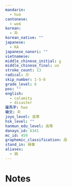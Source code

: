 ```yaml
---
mandarin:
  - huò
cantonese:
  - wo6
korean:
  - 화
korean_native: ""
japanese:
  - KA
japanese_nanori: ""
vietnamese:
middle_chinese_initial: ɣ
middle_chinese_final: uɑ
stroke_count: 13
radical: 示
skip_number: 1-5-8
grade_level: 6
pos: ""
english:
  - calamity
  - disaster
羅馬字: hwa
韓文: 화
joyo_level: 高等
hsk_level: ""
hanmun_edu_level: 高等
danayo_id: 6341
mc_id: 459
graphemic_classification: 咼
stand_in: 禍事
aliases:
  - 祸
---
```


# Notes
